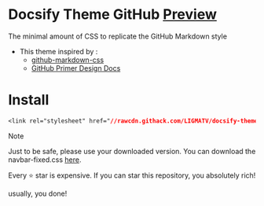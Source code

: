 # Docsify Theme GitHub [Preview](https://docsify-theme-github.vercel.app/)
The minimal amount of CSS to replicate the GitHub Markdown style

- This theme inspired by :
  - [github-markdown-css](https://github.com/sindresorhus/github-markdown-css)
  - [GitHub Primer Design Docs](https://primer-46dfa8f9c4-26441320.drafts.github.io/)

# Install
 
```css
<link rel="stylesheet" href="//rawcdn.githack.com/LIGMATV/docsify-theme-github/main/github.css">
```

> [!NOTE]
> Just to be safe, please use your downloaded version.
> You can download the navbar-fixed.css <a href="https://rawcdn.githack.com/LIGMATV/docsify-theme-github/main/github.css">here</a>.

Every ⭐ star is expensive. If you can star this repository, you absolutely rich!

usually, you done!
